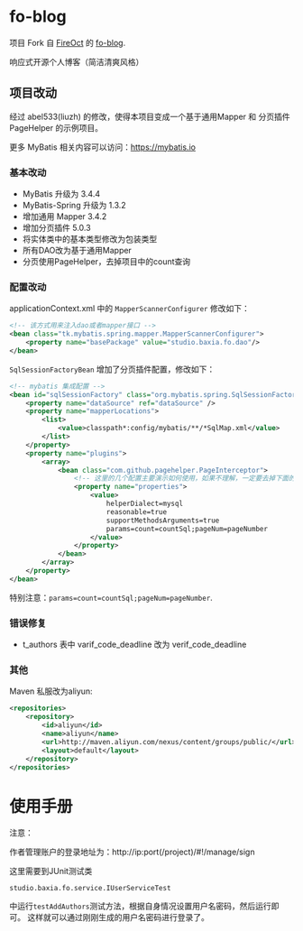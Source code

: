 # fo-blog

项目 Fork 自 [FireOct](https://git.oschina.net/phn) 的 [fo-blog](https://git.oschina.net/phn/foblog).

响应式开源个人博客（简洁清爽风格）

## 项目改动

经过 abel533(liuzh) 的修改，使得本项目变成一个基于通用Mapper 和 分页插件 PageHelper 的示例项目。

更多 MyBatis 相关内容可以访问：https://mybatis.io

### 基本改动

- MyBatis 升级为 3.4.4
- MyBatis-Spring 升级为 1.3.2
- 增加通用 Mapper 3.4.2
- 增加分页插件 5.0.3
- 将实体类中的基本类型修改为包装类型
- 所有DAO改为基于通用Mapper
- 分页使用PageHelper，去掉项目中的count查询

### 配置改动

applicationContext.xml 中的 `MapperScannerConfigurer` 修改如下：
```xml
<!-- 该方式用来注入dao或者mapper接口 -->
<bean class="tk.mybatis.spring.mapper.MapperScannerConfigurer">
    <property name="basePackage" value="studio.baxia.fo.dao"/>
</bean>
```
`SqlSessionFactoryBean` 增加了分页插件配置，修改如下：
```xml
<!-- mybatis 集成配置 -->
<bean id="sqlSessionFactory" class="org.mybatis.spring.SqlSessionFactoryBean">
    <property name="dataSource" ref="dataSource" />
    <property name="mapperLocations">
        <list>
            <value>classpath*:config/mybatis/**/*SqlMap.xml</value>
        </list>
    </property>
    <property name="plugins">
        <array>
            <bean class="com.github.pagehelper.PageInterceptor">
                <!-- 这里的几个配置主要演示如何使用，如果不理解，一定要去掉下面的配置 -->
                <property name="properties">
                    <value>
                        helperDialect=mysql
                        reasonable=true
                        supportMethodsArguments=true
                        params=count=countSql;pageNum=pageNumber
                    </value>
                </property>
            </bean>
        </array>
    </property>
</bean>
```
特别注意：`params=count=countSql;pageNum=pageNumber`.

### 错误修复

- t_authors 表中 varif_code_deadline 改为 verif_code_deadline

### 其他

Maven 私服改为aliyun:
```xml
<repositories>
    <repository>
        <id>aliyun</id>
        <name>aliyun</name>
        <url>http://maven.aliyun.com/nexus/content/groups/public/</url>
        <layout>default</layout>
    </repository>
</repositories>
```

# 使用手册

注意：

作者管理账户的登录地址为：http://ip:port(/project)/#!/manage/sign

这里需要到JUnit测试类
```
studio.baxia.fo.service.IUserServiceTest
```

中运行`testAddAuthors`测试方法，根据自身情况设置用户名密码，然后运行即可。
这样就可以通过刚刚生成的用户名密码进行登录了。

